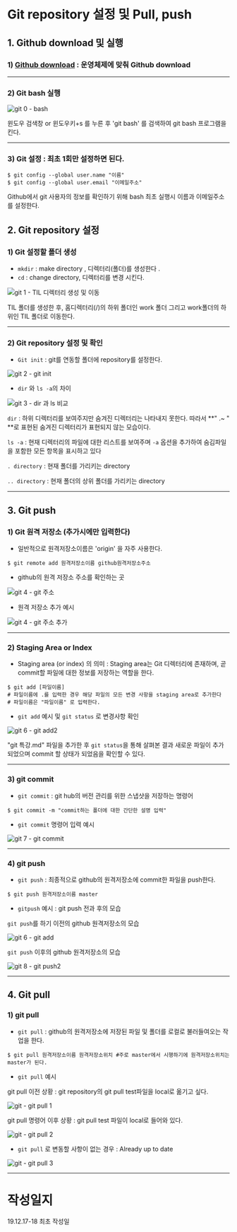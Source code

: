 #  Git  repository 설정 및 Pull, push


## 1. Github download 및 실행 

### 1) [Github download](https://desktop.github.com/) :  운영체제에 맞춰 Github download

____________________

### 2) Git bash 실행 

![git 0 - bash](https://user-images.githubusercontent.com/55272324/71538188-653d2680-296a-11ea-99bd-2bc6570a5350.PNG)

윈도우 검색창 or 윈도우키+s 를 누른 후 'git bash' 를 검색하여 git bash 프로그램을 킨다.

_________________________

### 3) Git 설정 : **최초 1회만 설정하면 된다.**

```shell
$ git config --global user.name "이름"    
$ git config --global user.email "이메일주소"
```

Github에서 git 사용자의 정보를 확인하기 위해 bash 최초 실행시 이름과 이메일주소를  설정한다.



## 2. Git repository 설정

### 1) Git 설정할 폴더 생성

* `mkdir` :  make directory , 디렉터리(폴더)를 생성한다 .
* `cd` : change directory, 디렉터리를 변경 시킨다.

![git 1 - TIL 디렉터리 생성 및 이동](https://user-images.githubusercontent.com/55272324/71538189-653d2680-296a-11ea-8dcc-b396fa090102.PNG)

TIL 폴더를 생성한 후, 홈디렉터리(/)의 하위 폴더인 work 폴더 그리고 work폴더의 하위인 TIL 폴더로 이동한다.

___________________________________________________

### 2) Git repository 설정 및 확인

* `Git init` : git를 연동할 폴더에 repository를 설정한다.

![git 2 - git init](https://user-images.githubusercontent.com/55272324/71538190-653d2680-296a-11ea-9f14-a5aab7414aa7.PNG)

* `dir` 와 `ls -a`의 차이

![git 3 - dir 과 ls 비교](https://user-images.githubusercontent.com/55272324/71538191-653d2680-296a-11ea-80b5-46085353766b.PNG)

`dir` : 하위 디렉터리를 보여주지만 숨겨진 디렉터리는 나타내지 못한다. 따라서 **"  .~ " **로 표현된 숨겨진 디렉터리가 표현되지 않는 모습이다.

`ls -a` : 현재 디렉터리의 파일에 대한 리스트를 보여주며 `-a` 옵션을 추가하여 숨김파일을 포함한 모든 항목을 표시하고 있다

`. directory` :  현재 폴더를 가리키는 directory 

`.. directory` : 현재 폴더의 상위 폴더를 가리키는 directory

_________________________________________________

## 3. Git push

### 1)  Git 원격 저장소 (**추가시에만 입력한다**)

* 일반적으로 원격저장소이름은 'origin' 을 자주 사용한다.

```shell
$ git remote add 원격저장소이름 github원격저장소주소
```

* github의 원격 저장소 주소를 확인하는 곳

![git 4 - git 주소](https://user-images.githubusercontent.com/55272324/71538193-65d5bd00-296a-11ea-82cd-9aba74e9a9ed.PNG)

* 원격 저장소 추가 예시

![git 4 - git 주소 추가](https://user-images.githubusercontent.com/55272324/71538192-65d5bd00-296a-11ea-82fb-b64aae37ce1d.PNG)

____________________

### 2) Staging Area or Index

* Staging area (or index) 의 의미 :  Staging area는 Git 디렉터리에 존재하며,  곧 commit할 파일에 대한 정보를 저장하는 역할을 한다.

``` shell
$ git add [파일이름] 
# 파일이름에 .를 입력한 경우 해당 파일의 모든 변경 사항을 staging area로 추가한다
# 파일이름은 "파일이름" 로 입력한다.
```

* `git add` 예시 및  `git status` 로 변경사항 확인

![git 6 - git add2](https://user-images.githubusercontent.com/55272324/71538196-666e5380-296a-11ea-888b-bb62f3b1f8a4.PNG)

"git 특강.md" 파일을 추가한 후 `git status`을 통해 살펴본 결과 새로운 파일이 추가 되었으며 commit 할 상태가 되었음을 확인할 수 있다.

____________________________

### 3) git commit 

*  `git commit` : git hub의 버전 관리를 위한 스냅샷을 저장하는 명령어

```shell
$ git commit -m "commit하는 폴더에 대한 간단한 설명 입력"
```

* `git commit` 명령어 입력 예시

![git 7 - git commit](https://user-images.githubusercontent.com/55272324/71538197-666e5380-296a-11ea-8ce0-63d3d40492e3.PNG)

______________________

### 4)  git push

* `git push` : 최종적으로 github의 원격저장소에 commit한 파일을 push한다.

``` shell
$ git push 원격저장소이름 master
```

* `gitpush` 예시 : git push 전과 후의 모습

`git push`를 하기 이전의 github 원격저장소의 모습

![git 6 - git add](https://user-images.githubusercontent.com/55272324/71538195-65d5bd00-296a-11ea-8f6f-0c40d5f5b0b9.PNG)



`git push` 이후의 github 원격저장소의 모습

![git 8 - git push2](https://user-images.githubusercontent.com/55272324/71538200-666e5380-296a-11ea-8348-17ff3c9c3e8f.PNG)

_________________________________________________________

## 4. Git pull

### 1) git pull

* `git pull` : github의 원격저장소에 저장된 파일 및 폴더를 로컬로 불러들여오는 작업을 한다.

```shell
$ git pull 원격저장소이름 원격저장소위치 #주로 master에서 시행하기에 원격저장소위치는 master가 된다.
```

* `git pull` 예시

git pull 이전 상황 : git repository의 git pull test파일을 local로 옮기고 싶다.

![git - git pull 1](https://user-images.githubusercontent.com/55272324/71538385-40967e00-296d-11ea-8d99-ad4a74fac9ff.PNG)

git pull 명령어 이후 상황 : git pull test 파일이  local로 들어와 있다.

![git - git pull 2](https://user-images.githubusercontent.com/55272324/71538386-40967e00-296d-11ea-9be1-7f9e087afd07.PNG)

* `git pull`  로 변동할 사항이 없는 경우 : Already up to date

![git - git pull 3](https://user-images.githubusercontent.com/55272324/71538387-40967e00-296d-11ea-9c3f-c7b95782845e.PNG)



______________________________________________

# 작성일지

19.12.17-18		최초 작성일

